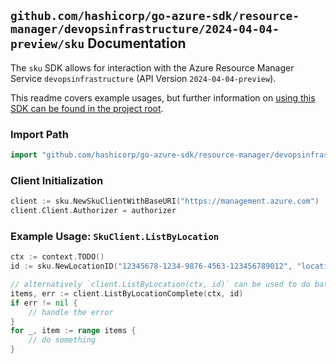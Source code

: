
## `github.com/hashicorp/go-azure-sdk/resource-manager/devopsinfrastructure/2024-04-04-preview/sku` Documentation

The `sku` SDK allows for interaction with the Azure Resource Manager Service `devopsinfrastructure` (API Version `2024-04-04-preview`).

This readme covers example usages, but further information on [using this SDK can be found in the project root](https://github.com/hashicorp/go-azure-sdk/tree/main/docs).

### Import Path

```go
import "github.com/hashicorp/go-azure-sdk/resource-manager/devopsinfrastructure/2024-04-04-preview/sku"
```


### Client Initialization

```go
client := sku.NewSkuClientWithBaseURI("https://management.azure.com")
client.Client.Authorizer = authorizer
```


### Example Usage: `SkuClient.ListByLocation`

```go
ctx := context.TODO()
id := sku.NewLocationID("12345678-1234-9876-4563-123456789012", "locationValue")

// alternatively `client.ListByLocation(ctx, id)` can be used to do batched pagination
items, err := client.ListByLocationComplete(ctx, id)
if err != nil {
	// handle the error
}
for _, item := range items {
	// do something
}
```
